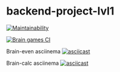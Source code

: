 
# backend-project-lvl1

[![Maintainability](https://api.codeclimate.com/v1/badges/ee38fecaa690ca34444e/maintainability)](https://codeclimate.com/github/sotruy/backend-project-lvl1/maintainability)

[![Brain games CI](https://github.com/sotruy/backend-project-lvl1/workflows/brain-games%20CI/badge.svg)](https://github.com/sotruy/backend-project-lvl1/actions)

Brain-even asciinema
[![asciicast](https://asciinema.org/a/bQvFWBtr17LF3fIv3k3fTwVH9.svg)](https://asciinema.org/a/bQvFWBtr17LF3fIv3k3fTwVH9)

Brain-calc asciinema
[![asciicast](https://asciinema.org/a/XxBjMZn6YZ4ArVW0x5dWBIQb1.svg)](https://asciinema.org/a/XxBjMZn6YZ4ArVW0x5dWBIQb1)